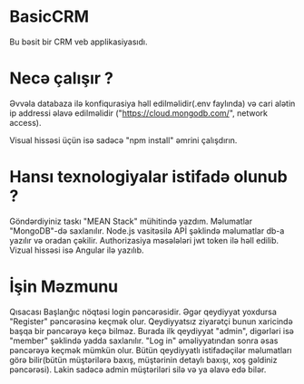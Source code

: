 # BasicCRM
Bu bəsit bir CRM veb applikasiyasıdı.

# Necə çalışır ?
Əvvəla databaza ilə konfiqurasiya həll edilməlidir(.env faylında) və cari alətin ip addressi əlavə 
edilməlidir ("https://cloud.mongodb.com/", network access). 

Visual hissəsi üçün isə sadəcə "npm install" əmrini çalışdırın.

# Hansı texnologiyalar istifadə olunub ? 
Göndərdiyiniz taskı "MEAN Stack" mühitində yazdım. Məlumatlar "MongoDB"-də saxlanılır. Node.js vasitəsilə APİ şəklində məlumatlar db-a yazılır və oradan çəkilir. Authorizasiya məsələləri jwt token ilə həll edilib. Vizual hissəsi isə Angular ilə yazılıb.

# İşin Məzmunu
Qısacası Başlanğıc nöqtəsi login pəncərəsidir. Əgər qeydiyyat yoxdursa "Register" pəncərəsinə keçmək olur. Qeydiyyatsız ziyarətçi bunun xaricində başqa bir pəncərəyə keçə bilməz. Burada ilk qeydiyyat "admin", digərləri isə "member" şəklində yadda saxlanılır. "Log in" əməliyyatından sonra əsas pəncərəyə keçmək mümkün olur. Bütün qeydiyyatlı istifadəçilər məlumatları görə bilir(bütün müştərilərə baxış, müştərinin detaylı baxışı, xoş gəldiniz pəncərəsi). Lakin sadəcə admin müştəriləri silə və ya əlavə edə bilər.